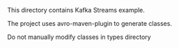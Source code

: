 This directory contains Kafka Streams example.

The project uses avro-maven-plugin to generate classes. 

Do not manually modify classes in types directory